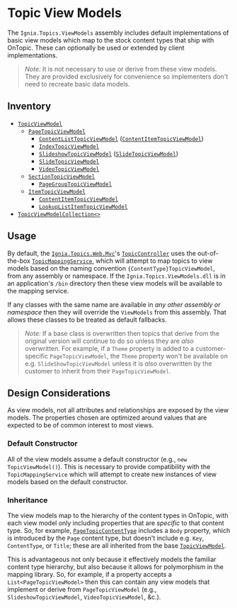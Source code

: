 ﻿# Topic View Models
The `Ignia.Topics.ViewModels` assembly includes default implementations of basic view models which map to the stock content types that ship with OnTopic. These can optionally be used or extended by client implementations.

> *Note:* It is not necessary to use or derive from these view models. They are provided exclusively for convenience so implementers don't need to recreate basic data models.

## Inventory
- [`TopicViewModel`](TopicViewModel.cs)
  - [`PageTopicViewModel`](PageTopicViewModel.cs)
    - [`ContentListTopicViewModel`](ContentListTopicViewModel.cs) ([`ContentItemTopicViewModel`](ContentItemTopicViewModel.cs))
    - [`IndexTopicViewModel`](IndexTopicViewModel.cs)
    - [`SlideshowTopicViewModel`](SlideshowTopicViewModel.cs) ([`SlideTopicViewModel`](SlideTopicViewModel.cs))
    - [`SlideTopicViewModel`](SlideTopicViewModel.cs)
    - [`VideoTopicViewModel`](VideoTopicViewModel.cs)
  - [`SectionTopicViewModel`](SectionTopicViewModel.cs)
    - [`PageGroupTopicViewModel`](PageGroupTopicViewModel.cs)
  - [`ItemTopicViewModel`](ItemTopicViewModel.cs)
    - [`ContentItemTopicViewModel`](ContentItemTopicViewModel.cs) 
    - [`LookupListItemTopicViewModel`](LookupListItemTopicViewModel.cs)
- [`TopicViewModelCollection<>`](TopicViewModelCollection.cs)

## Usage
By default, the [`Ignia.Topics.Web.Mvc`](../Ignia.Topics.Web.Mvc)'s [`TopicController`](../Ignia.Topics.Web.Mvc/TopicController.cs) uses the out-of-the-box [`TopicMappingService`](../Ignia.Topics/Mapping), which will attempt to map topics to view models based on the naming convention `{ContentType}TopicViewModel`, from any assembly or namespace. If the `Ignia.Topics.ViewModels.dll` is in an application's `/bin` directory then these view models will be available to the mapping service. 

If any classes with the same name are available in _any other assembly or namespace_ then they will override the `ViewModels`  from this assembly. That allows these classes to be treated as default fallbacks. 

> *Note:* If a base class is overwritten then topics that derive from the original version will continue to do so unless they are _also_ overwritten. For example, if a `Theme` property is added to a customer-specific `PageTopicViewModel`, the `Theme` property won't be available on e.g. `SlideShowTopicViewModel` unless it is _also_ overwritten by the customer to inherit from their `PageTopicViewModel`.


## Design Considerations
As view models, not all attributes and relationships are exposed by the view models. The properties chosen are optimized around values that are expected to be of common interest to most views. 

### Default Constructor
All of the view models assume a default constructor (e.g., `new TopicViewModel()`). This is necessary to provide compatibility with the `TopicMappingService` which will attempt to create new instances of view models based on the default constructor.

### Inheritance
The view models map to the hierarchy of the content types in OnTopic, with each view model only including properties that are _specific_ to that content type. So, for example, [`PageTopicContentType`](PageTopicContentType.cs) includes a `Body` property, which is introduced by the `Page` content type, but doesn't include e.g. `Key`, `ContentType`, or `Title`; these are all inherited from the base [`TopicViewModel`](TopicViewModel.cs). 

This is advantageous not only because it effectively models the familiar content type hierarchy, but also because it allows for polymorphism in the mapping library. So, for example, if a property accepts a `List<PageTopicViewModel>` then this can contain any view models that implement or derive from `PageTopicViewModel` (e.g., `SlideshowTopicViewModel`, `VideoTopicViewModel`, &c.).

